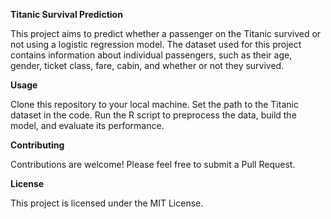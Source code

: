 **Titanic Survival Prediction**

This project aims to predict whether a passenger on the Titanic survived or not using a logistic regression model. The dataset used for this project contains information about individual passengers, such as their age, gender, ticket class, fare, cabin, and whether or not they survived.

**Usage**

Clone this repository to your local machine.
Set the path to the Titanic dataset in the code.
Run the R script to preprocess the data, build the model, and evaluate its performance.

**Contributing**

Contributions are welcome! Please feel free to submit a Pull Request.

**License**

This project is licensed under the MIT License.
